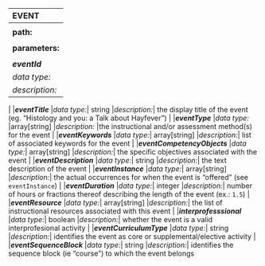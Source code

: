 | EVENT 
|:--
|||
| **path:**     | /api/v1/event |
||
| **parameters:**||
||
| _**eventId**_  
| *data type:*| integer
| *description:*| unique identifier for the given event
|
|**_eventTitle_**
|*data type:*| string
|*description:*| the display title of the event (eg. “Histology and you: a Talk about Hayfever”)
|
|**_eventType_**
|*data type:* |array[string]
|*description:* |the instructional and/or assessment method(s) for the event
|
|**_eventKeywords_**
|*data type:*| array[string]
|*description:*| list of associated keywords for the event
|
|**_eventCompetencyObjects_**
|*data type:*| array[string]
|*description:*| the specific objectives associated with the event
|
|**_eventDescription_**
|*data type:*| string
|*description:*| the text description of the event
|
|**_eventInstance_**
|*data type:*| array[string]
|*description:*| the actual occurrences for when the event is “offered” (see `eventInstance`)
|
|**_eventDuration_**
|*data type:*| integer
|*description:*| number of hours or fractions thereof describing the length of the event (ex.: `1.5`)
|
|**_eventResource_**
|*data type:*| array[string]
|*description:*| the list of instructional resources associated with this event
|
|**_interprofesssional_**
|*data type:*| boolean
|*description:*| whether the event is a valid interprofesional activity
|
|**_eventCurriculumType_**
|*data type:*| string
|*description:*| identifies the event as core or supplemental/elective activity
|
|**_eventSequenceBlock_**
|*data type:*| string
|*description:*| identifies the sequence block (ie “course”) to which the event belongs
